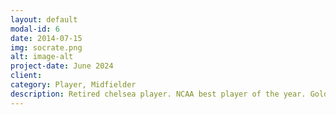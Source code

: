 ```yaml
---
layout: default
modal-id: 6
date: 2014-07-15
img: socrate.png
alt: image-alt
project-date: June 2024
client: 
category: Player, Midfielder
description: Retired chelsea player. NCAA best player of the year. Golden ball winner, 8 times best central midfielders.
---
```

